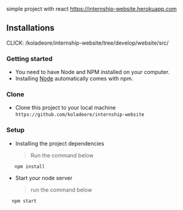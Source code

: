 simple project with react
https://internship-website.herokuapp.com
## Installations
CLICK: /koladeore/internship-website/tree/develop/website/src/
### Getting started

* You need to have Node and NPM installed on your computer.
* Installing [Node](node) automatically comes with npm.

### Clone

* Clone this project to your local machine `https://github.com/koladeore/internship-website`

### Setup

* Installing the project dependencies
  > Run the command below

```shell
   npm install
```

* Start your node server
  > run the command below

```shell
  npm start
```
